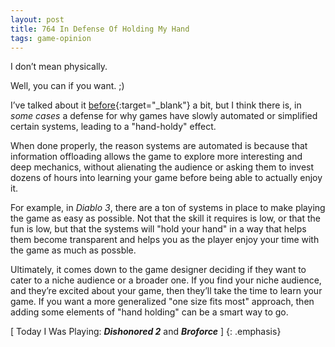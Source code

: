 ```yaml
---
layout: post
title: 764 In Defense Of Holding My Hand
tags: game-opinion
---
```

I don’t mean physically.

Well, you can if you want. ;)

I’ve talked about it [before](http://www.foster-douglas.com/games/760-information-offloading-maps/){:target="_blank"} a bit, but I think there is, in *some cases* a defense for why games have slowly automated or simplified certain systems, leading to a "hand-holdy" effect.

When done properly, the reason systems are automated is because that information offloading allows the game to explore more interesting and deep mechanics, without alienating the audience or asking them to invest dozens of hours into learning your game before being able to actually enjoy it.

For example, in *Diablo 3*, there are a ton of systems in place to make playing the game as easy as possible.  Not that the skill it requires is low, or that the fun is low, but that the systems will "hold your hand" in a way that helps them become transparent and helps you as the player enjoy your time with the game as much as possble.

Ultimately, it comes down to the game designer deciding if they want to cater to a niche audience or a broader one.  If you find your niche audience, and they’re excited about your game, then they’ll take the time to learn your game.  If you want a more generalized "one size fits most" approach, then adding some elements of "hand holding" can be a smart way to go.

[ Today I Was Playing: ***Dishonored 2*** and ***Broforce*** ]
{: .emphasis}